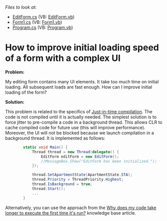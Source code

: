 <!-- default file list -->
*Files to look at*:

* [EditForm.cs](./CS/EditForm.cs) (VB: [EditForm.vb](./VB/EditForm.vb))
* [Form1.cs](./CS/Form1.cs) (VB: [Form1.vb](./VB/Form1.vb))
* [Program.cs](./CS/Program.cs) (VB: [Program.vb](./VB/Program.vb))
<!-- default file list end -->
# How to improve initial loading speed of a form with a complex UI


<p><strong>Problem</strong><strong>:</strong></p><p>My editing form contains many UI elements. It take too much time on initial loading. All subsequent loads are fast enough. How can I improve initial loading of the form?</p><p><strong>Solution</strong><strong>:</strong></p><p>This problem is related to the specifics of <a href="http://en.wikipedia.org/wiki/Just-in-time_compilation"><u>Just-in-time compilation</u></a>. The code is not compiled until it is actually needed. The simplest solution is to force jitter to pre-compile a code in a background thread. This allows CLR to cache compiled code for future use (this will improve performance). Moreover, the UI will not be blocked because we launch compilation in a background thread. It is implemented as follows:</p>

```cs
        static void Main() {
            Thread thread = new Thread(delegate() {
                EditForm editForm = new EditForm();
                //MessageBox.Show("EditForm has been initialized.");
            });

            thread.SetApartmentState(ApartmentState.STA);
            thread.Priority = ThreadPriority.Highest;
            thread.IsBackground = true;
            thread.Start();
            ...
        }
```

<p> </p><p>Alternatively, you can use the approach from the <a href="https://www.devexpress.com/Support/Center/p/A2670">Why does my code take longer to execute the first time it's run?</a> knowledge base article.</p>

<br/>


